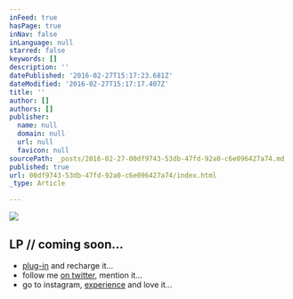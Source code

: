 ```yaml
---
inFeed: true
hasPage: true
inNav: false
inLanguage: null
starred: false
keywords: []
description: ''
datePublished: '2016-02-27T15:17:23.681Z'
dateModified: '2016-02-27T15:17:17.407Z'
title: ''
author: []
authors: []
publisher:
  name: null
  domain: null
  url: null
  favicon: null
sourcePath: _posts/2016-02-27-00df9743-53db-47fd-92a0-c6e096427a74.md
published: true
url: 00df9743-53db-47fd-92a0-c6e096427a74/index.html
_type: Article

---
```

![](https://the-grid-user-content.s3-us-west-2.amazonaws.com/f84c1372-0457-467b-813a-0f4692eed1da.png)

## LP // coming soon... 

* [plug-in][0] and recharge it... 
* follow me [on twitter][1], mention it... 
* go to instagram, [experience][2] and love it...

[0]: http://j.mp/hakimsfriends
[1]: http://twitter.com/hakimcallier
[2]: http://instagram.com/hakimcallier